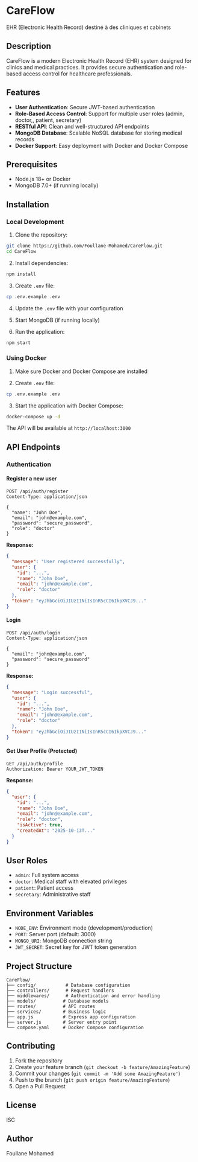 # CareFlow

EHR (Electronic Health Record) destiné à des cliniques et cabinets

## Description

CareFlow is a modern Electronic Health Record (EHR) system designed for clinics and medical practices. It provides secure authentication and role-based access control for healthcare professionals.

## Features

- **User Authentication**: Secure JWT-based authentication
- **Role-Based Access Control**: Support for multiple user roles (admin, doctor,, patient, secretary)
- **RESTful API**: Clean and well-structured API endpoints
- **MongoDB Database**: Scalable NoSQL database for storing medical records
- **Docker Support**: Easy deployment with Docker and Docker Compose

## Prerequisites

- Node.js 18+ or Docker
- MongoDB 7.0+ (if running locally)

## Installation

### Local Development

1. Clone the repository:

```bash
git clone https://github.com/Foullane-Mohamed/CareFlow.git
cd CareFlow
```

2. Install dependencies:

```bash
npm install
```

3. Create `.env` file:

```bash
cp .env.example .env
```

4. Update the `.env` file with your configuration

5. Start MongoDB (if running locally)

6. Run the application:

```bash
npm start
```

### Using Docker

1. Make sure Docker and Docker Compose are installed

2. Create `.env` file:

```bash
cp .env.example .env
```

3. Start the application with Docker Compose:

```bash
docker-compose up -d
```

The API will be available at `http://localhost:3000`

## API Endpoints

### Authentication

#### Register a new user

```http
POST /api/auth/register
Content-Type: application/json

{
  "name": "John Doe",
  "email": "john@example.com",
  "password": "secure_password",
  "role": "doctor"
}
```

**Response:**

```json
{
  "message": "User registered successfully",
  "user": {
    "id": "...",
    "name": "John Doe",
    "email": "john@example.com",
    "role": "doctor"
  },
  "token": "eyJhbGciOiJIUzI1NiIsInR5cCI6IkpXVCJ9..."
}
```

#### Login

```http
POST /api/auth/login
Content-Type: application/json

{
  "email": "john@example.com",
  "password": "secure_password"
}
```

**Response:**

```json
{
  "message": "Login successful",
  "user": {
    "id": "...",
    "name": "John Doe",
    "email": "john@example.com",
    "role": "doctor"
  },
  "token": "eyJhbGciOiJIUzI1NiIsInR5cCI6IkpXVCJ9..."
}
```

#### Get User Profile (Protected)

```http
GET /api/auth/profile
Authorization: Bearer YOUR_JWT_TOKEN
```

**Response:**

```json
{
  "user": {
    "id": "...",
    "name": "John Doe",
    "email": "john@example.com",
    "role": "doctor",
    "isActive": true,
    "createdAt": "2025-10-13T..."
  }
}
```

## User Roles

- `admin`: Full system access
- `doctor`: Medical staff with elevated privileges
- `patient`: Patient access
- `secretary`: Administrative staff

## Environment Variables

- `NODE_ENV`: Environment mode (development/production)
- `PORT`: Server port (default: 3000)
- `MONGO_URI`: MongoDB connection string
- `JWT_SECRET`: Secret key for JWT token generation

## Project Structure

```
CareFlow/
├── config/           # Database configuration
├── controllers/      # Request handlers
├── middlewares/      # Authentication and error handling
├── models/          # Database models
├── routes/          # API routes
├── services/        # Business logic
├── app.js           # Express app configuration
├── server.js        # Server entry point
└── compose.yaml     # Docker Compose configuration
```

## Contributing

1. Fork the repository
2. Create your feature branch (`git checkout -b feature/AmazingFeature`)
3. Commit your changes (`git commit -m 'Add some AmazingFeature'`)
4. Push to the branch (`git push origin feature/AmazingFeature`)
5. Open a Pull Request

## License

ISC

## Author

Foullane Mohamed
